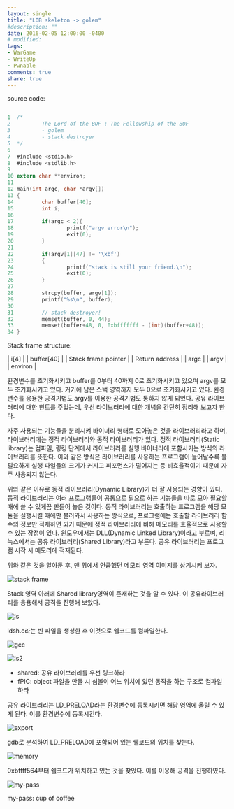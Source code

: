 ```yaml
---
layout: single
title: "LOB skeleton -> golem"
#description: ""
date: 2016-02-05 12:00:00 -0400
# modified: 
tags: 
- WarGame
- WriteUp
- Pwnable
comments: true
share: true
---
```


source code:

```c

1  /*
2          The Lord of the BOF : The Fellowship of the BOF
3          - golem
4          - stack destroyer
5  */
6  
7  #include <stdio.h>
8  #include <stdlib.h>
9  
10 extern char **environ;
11 
12 main(int argc, char *argv[])
13 {
14         char buffer[40];
15         int i;
16 
17         if(argc < 2){
18                 printf("argv error\n");
19                 exit(0);
20         }
21 
22         if(argv[1][47] != '\xbf')
23         {
24                 printf("stack is still your friend.\n");
25                 exit(0);
26         }
27 
28         strcpy(buffer, argv[1]);
29         printf("%s\n", buffer);
30 
31         // stack destroyer!
32         memset(buffer, 0, 44);
33         memset(buffer+48, 0, 0xbfffffff - (int)(buffer+48));
34 }

```

Stack frame structure:

| i[4] |
| buffer[40] |
| Stack frame pointer |
| Return address |
| argc |
| argv |
| environ |

환경변수를 초기화시키고 buffer를 0부터 40까지 0로 초기화시키고 있으며 argv를 모두 초기화시키고 있다. 거기에 남은 스택 영역까지 모두 0으로 초기화시키고 있다. 환경변수를 응용한 공격기법도 argv를 이용한 공격기법도 통하지 않게 되었다. 공유 라이브러리에 대한 힌트를 주었는데, 우선 라이브러리에 대한 개념을 간단히 정리해 보고자 한다.

자주 사용되는 기능들을 분리시켜 바이너리 형태로 모아놓은 것을 라이브러리라고 하며, 라이브러리에는 정적 라이브러리와 동적 라이브러리가 있다. 정적 라이브러리(Static library)는 컴파일, 링킹 단계에서 라이브러리를 실행 바이너리에 포함시키는 방식의 라이브러리를 뜻한다. 이와 같은 방식은 라이브러리를 사용하는 프로그램이 늘어날수록 불필요하게 실행 파일들의 크기가 커지고 퍼포먼스가 떨어지는 등 비효율적이기 때문에 자주 사용되지 않는다.

위와 같은 이유로 동적 라이브러리(Dynamic Library)가 더 잘 사용되는 경향이 있다. 동적 라이브러리는 여러 프로그램들이 공통으로 필요로 하는 기능들을 따로 모아 필요할 때에 쓸 수 있게끔 만들어 놓은 것이다. 동적 라이브러리는 호출하는 프로그램을 해당 모듈을 실행시킬 때에만 불러와서 사용하는 방식으로, 프로그램에는 호출할 라이브러리 함수의 정보만 적재하면 되기 때문에 정적 라이브러리에 비해 메모리를 효율적으로 사용할 수 있는 장점이 있다. 윈도우에서는 DLL(Dynamic Linked Library)이라고 부르며, 리눅스에서는 공유 라이브러리(Shared Library)라고 부른다. 공유 라이브러리는 프로그램 시작 시 메모리에 적재된다.

위와 같은 것을 알아둔 후, 맨 위에서 언급했던 메모리 영역 이미지를 상기시켜 보자.

![stack frame]({{site.url}}{{site.baseurl}}/assets/images/2016-02-05-LOB-11/0.png)

Stack 영역 아래에 Shared library영역이 존재하는 것을 알 수 있다. 이 공유라이브러리를 응용해서 공격을 진행해 보았다.

![ls]({{site.url}}{{site.baseurl}}/assets/images/2016-02-05-LOB-11/1.png)

ldsh.c라는 빈 파일을 생성한 후 이것으로 쉘코드를 컴파일한다.

![gcc]({{site.url}}{{site.baseurl}}/assets/images/2016-02-05-LOB-11/2.png)

![ls2]({{site.url}}{{site.baseurl}}/assets/images/2016-02-05-LOB-11/3.png)


- shared: 공유 라이브러리를 우선 링크하라
- fPIC: object 파일을 만들 시 심볼이 어느 위치에 있던 동작을 하는 구조로 컴파일 하라

공유 라이브러리는 LD_PRELOAD라는 환경변수에 등록시키면 해당 영역에 올릴 수 있게 된다. 이를 환경변수에 등록시킨다.

![export]({{site.url}}{{site.baseurl}}/assets/images/2016-02-05-LOB-11/4.png)

gdb로 분석하여 LD_PRELOAD에 포함되어 있는 쉘코드의 위치를 찾는다.

![memory]({{site.url}}{{site.baseurl}}/assets/images/2016-02-05-LOB-11/5.png)

0xbffff564부터 쉘코드가 위치하고 있는 것을 찾았다. 이를 이용해 공격을 진행하였다.

![my-pass]({{site.url}}{{site.baseurl}}/assets/images/2016-02-05-LOB-11/6.png)

my-pass: cup of coffee
